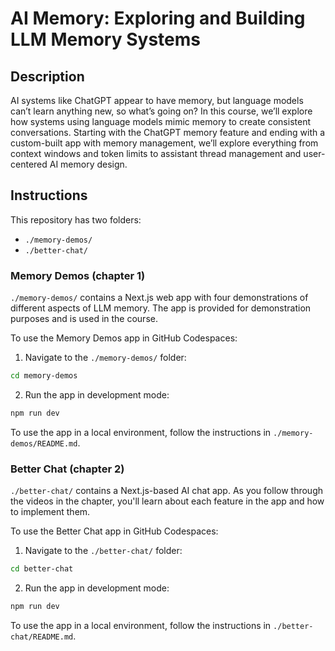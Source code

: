 # AI Memory: Exploring and Building LLM Memory Systems



## Description

AI systems like ChatGPT appear to have memory, but language models can’t learn anything new, so what’s going on? In this course, we’ll explore how systems using language models mimic memory to create consistent conversations. Starting with the ChatGPT memory feature and ending with a custom-built app with memory management, we’ll explore everything from context windows and token limits to assistant thread management and user-centered AI memory design.

## Instructions

This repository has two folders:

- `./memory-demos/`
- `./better-chat/`

### Memory Demos (chapter 1)

`./memory-demos/` contains a Next.js web app with four demonstrations of different aspects of LLM memory. The app is provided for demonstration purposes and is used in the course.

To use the Memory Demos app in GitHub Codespaces:

1. Navigate to the `./memory-demos/` folder:

```bash
cd memory-demos
```

2. Run the app in development mode:

```bash
npm run dev
```

To use the app in a local environment, follow the instructions in `./memory-demos/README.md`.

### Better Chat (chapter 2)

`./better-chat/` contains a Next.js-based AI chat app. As you follow through the videos in the chapter, you'll learn about each feature in the app and how to implement them.

To use the Better Chat app in GitHub Codespaces:

1. Navigate to the `./better-chat/` folder:

```bash
cd better-chat
```

2. Run the app in development mode:

```bash
npm run dev
```

To use the app in a local environment, follow the instructions in `./better-chat/README.md`.

